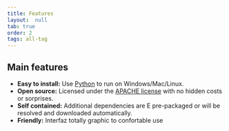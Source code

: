 ```yaml
---
title: Features
layout:  null
tab: true
order: 2
tags: all-tag
---
```


## Main features

* **Easy to install:** Use [Python](https://www.python.org/) to run on Windows/Mac/Linux.
* **Open source:**  Licensed under the [APACHE license](https://www.apache.org/) with no hidden costs or sorprises.
* **Self contained:** Additional dependencies are E pre-packaged or will be resolved and downloaded automatically.
* **Friendly:** Interfaz totally graphic to confortable use
